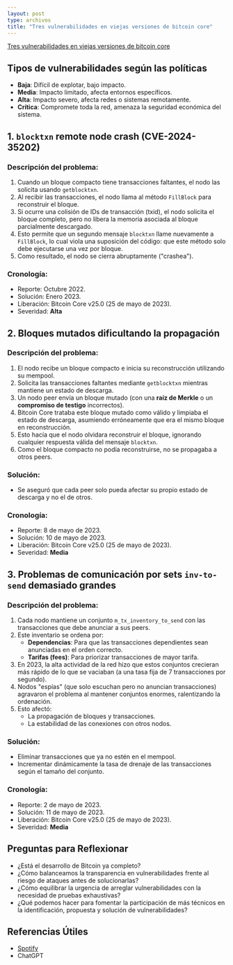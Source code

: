 ```yaml
---
layout: post
type: archivos
title: "Tres vulnerabilidades en viejas versiones de bitcoin core"
---
```


[Tres vulnerabilidades en viejas versiones de bitcoin core](https://bitcoincore.org/en/2024/10/08/disclose-blocktxn-crash/)

## Tipos de vulnerabilidades según las políticas

- **Baja**: Difícil de explotar, bajo impacto.  
- **Media**: Impacto limitado, afecta entornos específicos.  
- **Alta**: Impacto severo, afecta redes o sistemas remotamente.  
- **Crítica**: Compromete toda la red, amenaza la seguridad económica del sistema.  


## **1. `blocktxn` remote node crash (CVE-2024-35202)**  

### Descripción del problema:  
1. Cuando un bloque compacto tiene transacciones faltantes, el nodo las solicita usando `getblocktxn`.  
2. Al recibir las transacciones, el nodo llama al método `FillBlock` para reconstruir el bloque.  
3. Si ocurre una colisión de IDs de transacción (txid), el nodo solicita el bloque completo, pero no libera la memoria asociada al bloque parcialmente descargado.  
4. Esto permite que un segundo mensaje `blocktxn` llame nuevamente a `FillBlock`, lo cual viola una suposición del código: que este método solo debe ejecutarse una vez por bloque.  
5. Como resultado, el nodo se cierra abruptamente ("crashea").  

### Cronología:  
- Reporte: Octubre 2022.  
- Solución: Enero 2023.  
- Liberación: Bitcoin Core v25.0 (25 de mayo de 2023).  
- Severidad: **Alta**


## **2. Bloques mutados dificultando la propagación**  

### Descripción del problema:  
1. El nodo recibe un bloque compacto e inicia su reconstrucción utilizando su mempool.  
2. Solicita las transacciones faltantes mediante `getblocktxn` mientras mantiene un estado de descarga.  
3. Un nodo peer envía un bloque mutado (con una **raíz de Merkle** o un **compromiso de testigo** incorrectos).  
4. Bitcoin Core trataba este bloque mutado como válido y limpiaba el estado de descarga, asumiendo erróneamente que era el mismo bloque en reconstrucción.  
5. Esto hacía que el nodo olvidara reconstruir el bloque, ignorando cualquier respuesta válida del mensaje `blocktxn`.  
6. Como el bloque compacto no podía reconstruirse, no se propagaba a otros peers.  

### Solución:  
- Se aseguró que cada peer solo pueda afectar su propio estado de descarga y no el de otros.  

### Cronología:  
- Reporte: 8 de mayo de 2023.  
- Solución: 10 de mayo de 2023.  
- Liberación: Bitcoin Core v25.0 (25 de mayo de 2023).  
- Severidad: **Media**

## **3. Problemas de comunicación por sets `inv-to-send` demasiado grandes**  

### Descripción del problema:  
1. Cada nodo mantiene un conjunto `m_tx_inventory_to_send` con las transacciones que debe anunciar a sus peers.  
2. Este inventario se ordena por:  
   - **Dependencias**: Para que las transacciones dependientes sean anunciadas en el orden correcto.  
   - **Tarifas (fees)**: Para priorizar transacciones de mayor tarifa.  
3. En 2023, la alta actividad de la red hizo que estos conjuntos crecieran más rápido de lo que se vaciaban (a una tasa fija de 7 transacciones por segundo).  
4. Nodos "espías" (que solo escuchan pero no anuncian transacciones) agravaron el problema al mantener conjuntos enormes, ralentizando la ordenación.  
5. Esto afectó:  
   - La propagación de bloques y transacciones.  
   - La estabilidad de las conexiones con otros nodos.  

### Solución:  
- Eliminar transacciones que ya no estén en el mempool.  
- Incrementar dinámicamente la tasa de drenaje de las transacciones según el tamaño del conjunto.  

### Cronología:  
- Reporte: 2 de mayo de 2023.  
- Solución: 11 de mayo de 2023.  
- Liberación: Bitcoin Core v25.0 (25 de mayo de 2023).  
- Severidad: **Media**


## **Preguntas para Reflexionar**

- ¿Está el desarrollo de Bitcoin ya completo?  
- ¿Cómo balanceamos la transparencia en vulnerabilidades frente al riesgo de ataques antes de solucionarlas?  
- ¿Cómo equilibrar la urgencia de arreglar vulnerabilidades con la necesidad de pruebas exhaustivas?  
- ¿Qué podemos hacer para fomentar la participación de más técnicos en la identificación, propuesta y solución de vulnerabilidades?  

## Referencias Útiles
- [Spotify](https://open.spotify.com/show/2iC0Y93TCDKQtpOqnzdyvg)
- ChatGPT
